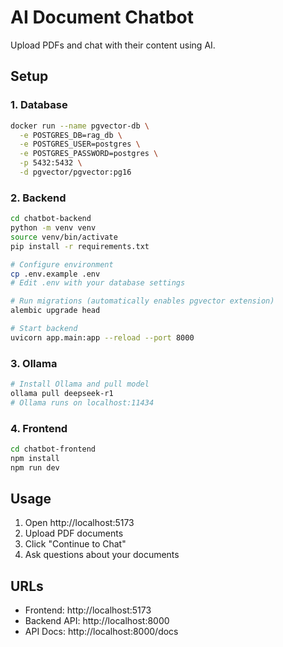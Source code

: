 # AI Document Chatbot

Upload PDFs and chat with their content using AI.

## Setup

### 1. Database
```bash
docker run --name pgvector-db \
  -e POSTGRES_DB=rag_db \
  -e POSTGRES_USER=postgres \
  -e POSTGRES_PASSWORD=postgres \
  -p 5432:5432 \
  -d pgvector/pgvector:pg16
```

### 2. Backend
```bash
cd chatbot-backend
python -m venv venv
source venv/bin/activate
pip install -r requirements.txt

# Configure environment
cp .env.example .env
# Edit .env with your database settings

# Run migrations (automatically enables pgvector extension)
alembic upgrade head

# Start backend
uvicorn app.main:app --reload --port 8000
```

### 3. Ollama
```bash
# Install Ollama and pull model
ollama pull deepseek-r1
# Ollama runs on localhost:11434
```

### 4. Frontend
```bash
cd chatbot-frontend
npm install
npm run dev
```

## Usage

1. Open http://localhost:5173
2. Upload PDF documents
3. Click "Continue to Chat"
4. Ask questions about your documents

## URLs

- Frontend: http://localhost:5173
- Backend API: http://localhost:8000
- API Docs: http://localhost:8000/docs